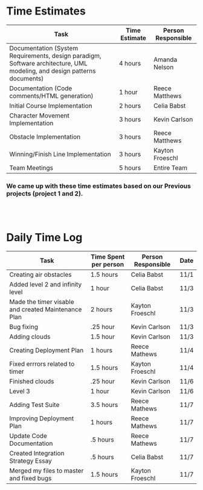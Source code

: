# Time Estimates

| Task                                                                                                                     | Time Estimate | Person Responsible |
|--------------------------------------------------------------------------------------------------------------------------|---------------|--------------------|
| Documentation (System Requirements, design paradigm, Software architecture, UML modeling, and design patterns documents) | 4 hours       | Amanda Nelson      |
| Documentation (Code comments/HTML generation)                                                                            | 1 hour        | Reece Matthews     |
| Initial Course Implementation                                                                                            | 2 hours       | Celia Babst        |
| Character Movement Implementation                                                                                        | 3 hours       | Kevin Carlson      |
| Obstacle Implementation                                                                                                  | 3 hours       | Reece Matthews     |
| Winning/Finish Line Implementation                                                                                       | 3 hours       | Kayton Froeschl    |
| Team Meetings                                                                                                            | 5 hours       | Entire Team        |

### We came up with these time estimates based on our Previous projects (project 1 and 2).
<br/>
<br/>

# Daily Time Log

| Task                                             | Time Spent per person | Person Responsible | Date  |
|--------------------------------------------------|-----------------------|--------------------|-------|
| Creating air obstacles                           | 1.5 hours             | Celia Babst        | 11/1  |
| Added level 2 and infinity level                 | 1 hour                | Celia Babst        | 11/3  |
| Made the timer visable and created Maintenance Plan                | 2 hours               | Kayton Froeschl        | 11/3  |
| Bug fixing                                       | .25 hour              | Kevin Carlson      | 11/3  |
| Adding clouds                                    | 1.5 hour              | Kevin Carlson      | 11/3  |
| Creating Deployment Plan                         | 1 hours               | Reece Mathews      | 11/4  |
| Fixed errrors related to timer                | 1.5 hours               | Kayton Froeschl        | 11/4  |
| Finished clouds                                  | .25 hour              | Kevin Carlson      | 11/6  |
| Level 3                                          | 1 hour                | Kevin Carlson      | 11/6  |
| Adding Test Suite                                | 3.5 hours             | Reece Mathews      | 11/7  |
| Improving Deployment Plan                        | 1 hours               | Reece Mathews      | 11/7  |
| Update Code Documentation                        | .5 hours              | Reece Mathews      | 11/7  |
| Created Integration Strategy Essay               | .5 hours              | Celia Babst        | 11/7  |
| Merged my files to master and fixed bugs               | 1.5 hours              | Kayton Froeschl        | 11/7  |
